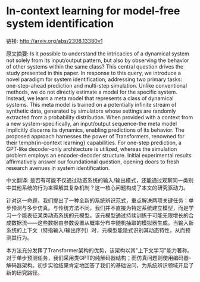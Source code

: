 # In-context learning for model-free system identification

链接: http://arxiv.org/abs/2308.13380v1

原文摘要:
Is it possible to understand the intricacies of a dynamical system not solely
from its input/output pattern, but also by observing the behavior of other
systems within the same class? This central question drives the study presented
in this paper.
  In response to this query, we introduce a novel paradigm for system
identification, addressing two primary tasks: one-step-ahead prediction and
multi-step simulation. Unlike conventional methods, we do not directly estimate
a model for the specific system. Instead, we learn a meta model that represents
a class of dynamical systems. This meta model is trained on a potentially
infinite stream of synthetic data, generated by simulators whose settings are
randomly extracted from a probability distribution. When provided with a
context from a new system-specifically, an input/output sequence-the meta model
implicitly discerns its dynamics, enabling predictions of its behavior.
  The proposed approach harnesses the power of Transformers, renowned for their
\emph{in-context learning} capabilities. For one-step prediction, a GPT-like
decoder-only architecture is utilized, whereas the simulation problem employs
an encoder-decoder structure. Initial experimental results affirmatively answer
our foundational question, opening doors to fresh research avenues in system
identification.

中文翻译:
是否有可能不仅通过动态系统的输入/输出模式，还能通过观察同一类别中其他系统的行为来理解其复杂机制？这一核心问题构成了本文的研究驱动力。

针对这一命题，我们提出了一种全新的系统辨识范式，重点解决两项关键任务：单步预测与多步仿真。与传统方法不同，我们并不直接为特定系统建立模型，而是学习一个能表征某类动态系统的元模型。该元模型通过持续训练于可能无限增长的合成数据流——这些数据由参数设置从概率分布中随机抽取的模拟器生成。当输入新系统的上下文（特指输入/输出序列）时，元模型能隐式识别其动态特性，从而预测其行为。

本方法充分发挥了Transformer架构的优势，该架构以其"上下文学习"能力著称。对于单步预测任务，我们采用类GPT的纯解码器结构；而仿真问题则使用编码器-解码器架构。初步实验结果肯定地回答了我们的基础设问，为系统辨识领域开启了新的研究路径。
